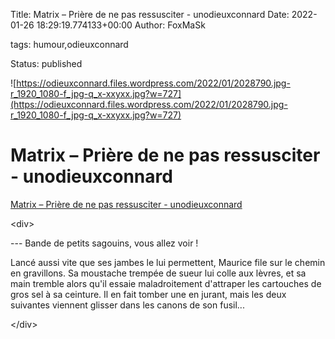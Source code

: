 Title: Matrix – Prière de ne pas ressusciter - unodieuxconnard
Date: 2022-01-26 18:29:19.774133+00:00
Author: FoxMaSk 

tags: humour,odieuxconnard

Status: published


![https://odieuxconnard.files.wordpress.com/2022/01/2028790.jpg-r_1920_1080-f_jpg-q_x-xxyxx.jpg?w=727](https://odieuxconnard.files.wordpress.com/2022/01/2028790.jpg-r_1920_1080-f_jpg-q_x-xxyxx.jpg?w=727)


# Matrix – Prière de ne pas ressusciter - unodieuxconnard

[Matrix – Prière de ne pas ressusciter - unodieuxconnard](https://unodieuxconnard.com/2022/01/05/matrix-priere-de-ne-pas-ressusciter/)

&lt;div&gt;

--- Bande de petits sagouins, vous allez voir !

Lancé aussi vite que ses jambes le lui permettent, Maurice file sur le
chemin en gravillons. Sa moustache trempée de sueur lui colle aux
lèvres, et sa main tremble alors qu&#39;il essaie maladroitement d&#39;attraper
les cartouches de gros sel à sa ceinture. Il en fait tomber une en
jurant, mais les deux suivantes viennent glisser dans les canons de son
fusil...

&lt;/div&gt;